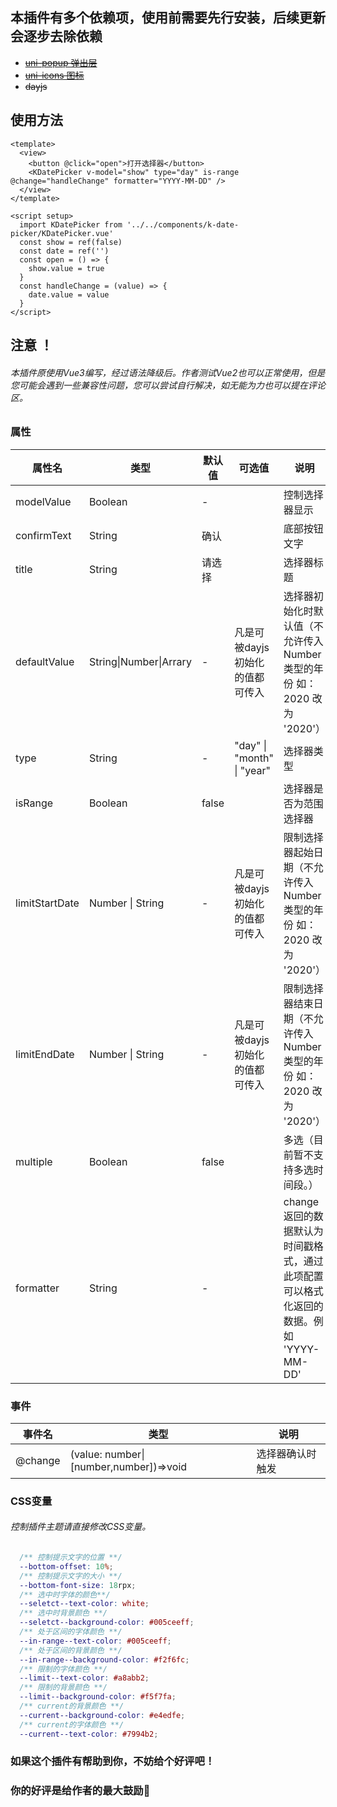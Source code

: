 ## 本插件有多个依赖项，使用前需要先行安装，后续更新会逐步去除依赖

- ~~[uni-popup 弹出层 ](https://ext.dcloud.net.cn/plugin?id=329)~~
- ~~[uni-icons 图标](https://ext.dcloud.net.cn/plugin?id=28)~~
- ~~dayjs~~

## 使用方法

```vue
<template>
  <view>
    <button @click="open">打开选择器</button>
    <KDatePicker v-model="show" type="day" is-range @change="handleChange" formatter="YYYY-MM-DD" />
  </view>
</template>

<script setup>
  import KDatePicker from '../../components/k-date-picker/KDatePicker.vue'
  const show = ref(false)
  const date = ref('')
  const open = () => {
    show.value = true
  }
  const handleChange = (value) => {
    date.value = value
  }
</script>
```

## 注意 ！

###### 本插件原使用Vue3编写，经过语法降级后。作者测试Vue2也可以正常使用，但是您可能会遇到一些兼容性问题，您可以尝试自行解决，如无能为力也可以提在评论区。

### 属性

| 属性名       | 类型                   | 默认值   | 可选值                       | 说明                                                   |
| ------------ | ---------------------- |-------|---------------------------|------------------------------------------------------|
| modelValue | Boolean                | -     |                           | 控制选择器显示                                              |
| confirmText  | String                 | 确认    |                           | 底部按钮文字                                               |
| title        | String                 | 请选择   |                           | 选择器标题                                                |
| defaultValue | String\|Number\|Arrary | -     | 凡是可被dayjs初始化的值都可传入        | 选择器初始化时默认值（不允许传入Number类型的年份 如：2020 改为 '2020'）        |
| type         | String                 | -     | "day" \| "month" \| "year" | 选择器类型                                                |
| isRange | Boolean | false |                           | 选择器是否为范围选择器                                          |
| limitStartDate | Number \| String | -     | 凡是可被dayjs初始化的值都可传入        | 限制选择器起始日期（不允许传入Number类型的年份 如：2020 改为 '2020'）         |
| limitEndDate | Number \| String | -     | 凡是可被dayjs初始化的值都可传入        | 限制选择器结束日期（不允许传入Number类型的年份 如：2020 改为 '2020'）         |
| multiple | Boolean | false |                           | 多选（目前暂不支持多选时间段。）                                     |
| formatter | String | -     |                           | change返回的数据默认为时间戳格式，通过此项配置可以格式化返回的数据。例如 'YYYY-MM-DD' |

### 事件

| 事件名  | 类型                                    | 说明             |
| ------- | --------------------------------------- | ---------------- |
| @change | (value: number\| [number,number])=>void | 选择器确认时触发 |

### CSS变量

###### 控制插件主题请直接修改CSS变量。

```scss
  /** 控制提示文字的位置 **/
  --bottom-offset: 10%;
  /** 控制提示文字的大小 **/
  --bottom-font-size: 18rpx;
  /** 选中时字体的颜色**/
  --seletct--text-color: white;
  /** 选中时背景颜色 **/
  --seletct--background-color: #005ceeff;
  /** 处于区间的字体颜色 **/
  --in-range--text-color: #005ceeff;
  /** 处于区间的背景颜色 **/
  --in-range--background-color: #f2f6fc;
  /** 限制的字体颜色 **/
  --limit--text-color: #a8abb2;
  /** 限制的背景颜色 **/
  --limit--background-color: #f5f7fa;
  /** current的背景颜色 **/
  --current--background-color: #e4edfe;
  /** current的字体颜色 **/
  --current--text-color: #7994b2;
```


### 如果这个插件有帮助到你，不妨给个好评吧！
### 你的好评是给作者的最大鼓励🫡


